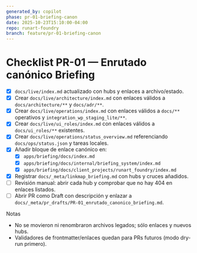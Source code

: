 ```yaml
---
generated_by: copilot
phase: pr-01-briefing-canon
date: 2025-10-23T15:10:00-04:00
repo: runart-foundry
branch: feature/pr-01-briefing-canon
---
```


# Checklist PR-01 — Enrutado canónico Briefing

- [x] `docs/live/index.md` actualizado con hubs y enlaces a archivo/estado.
- [x] Crear `docs/live/architecture/index.md` con enlaces válidos a `docs/architecture/**` y `docs/adr/**`.
- [x] Crear `docs/live/operations/index.md` con enlaces válidos a `docs/**` operativos y `integration_wp_staging_lite/**`.
- [x] Crear `docs/live/ui_roles/index.md` con enlaces válidos a `docs/ui_roles/**` existentes.
- [x] Crear `docs/live/operations/status_overview.md` referenciando `docs/ops/status.json` y tareas locales.
- [x] Añadir bloque de enlace canónico en:
  - [x] `apps/briefing/docs/index.md`
  - [x] `apps/briefing/docs/internal/briefing_system/index.md`
  - [x] `apps/briefing/docs/client_projects/runart_foundry/index.md`
- [x] Registrar `docs/_meta/linkmap_briefing.md` con hubs y cruces añadidos.
- [ ] Revisión manual: abrir cada hub y comprobar que no hay 404 en enlaces listados.
- [ ] Abrir PR como Draft con descripción y enlazar a `docs/_meta/pr_drafts/PR-01_enrutado_canonico_briefing.md`.

Notas
- No se movieron ni renombraron archivos legados; sólo enlaces y nuevos hubs.
- Validadores de frontmatter/enlaces quedan para PRs futuros (modo dry-run primero).
